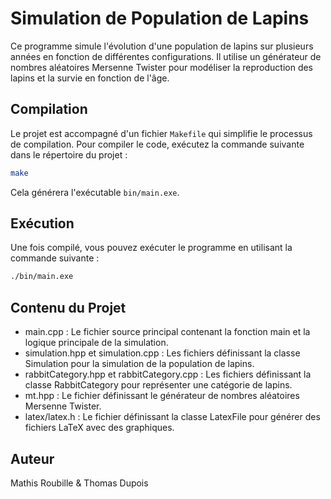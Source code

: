 # Simulation de Population de Lapins

Ce programme simule l'évolution d'une population de lapins sur plusieurs années en fonction de différentes configurations. Il utilise un générateur de nombres aléatoires Mersenne Twister pour modéliser la reproduction des lapins et la survie en fonction de l'âge.

## Compilation

Le projet est accompagné d'un fichier `Makefile` qui simplifie le processus de compilation. Pour compiler le code, exécutez la commande suivante dans le répertoire du projet :

```bash
make
```
Cela générera l'exécutable `bin/main.exe`.

## Exécution
Une fois compilé, vous pouvez exécuter le programme en utilisant la commande suivante :
```bash
./bin/main.exe
```
## Contenu du Projet
- main.cpp : Le fichier source principal contenant la fonction main et la logique principale de la simulation.
- simulation.hpp et simulation.cpp : Les fichiers définissant la classe Simulation pour la simulation de la population de lapins.
- rabbitCategory.hpp et rabbitCategory.cpp : Les fichiers définissant la classe RabbitCategory pour représenter une catégorie de lapins.
- mt.hpp : Le fichier définissant le générateur de nombres aléatoires Mersenne Twister.
- latex/latex.h : Le fichier définissant la classe LatexFile pour générer des fichiers LaTeX avec des graphiques.

## Auteur
Mathis Roubille & Thomas Dupois
